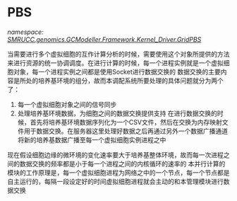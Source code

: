 ﻿# PBS
_namespace: [SMRUCC.genomics.GCModeller.Framework.Kernel_Driver.GridPBS](./index.md)_

当需要进行多个虚拟细胞的互作计算分析的时候，需要使用这个对象所提供的方法来进行资源的统一协调调度。在进行计算的时候，每一个进程实例就是一个虚拟细胞对象，每一个进程实例之间都是使用Socket进行数据交换的
 数据交换的主要内容是所处的培养基环境的组分，故而本调配系统所要处理的具体问题就分为两个了：
 1. 每一个虚拟细胞对象之间的信号同步
 2. 处理培养基环境数据，为细胞之间的数据交换提供支持
 在进行数据交换的时候，首先将培养基环境数据序列化为一个CSV文件，然后在交换为内存映射文件用于数据交换。在服务器这里处理好数据之后再通过另外一个数据广播通道将新的培养基数据广播至每一个虚拟细胞实例进程之中
 
 现在假设细胞边缘的微环境的变化速率要大于培养基整体环境，故而每一次进程之间的数据交换的频率都是小于每一个进程之间的内核循环的速率的
 本并行计算的模块的工作原理是，每一个虚拟细胞进程为网络之中的一个节点，每一个节点都是自主运行的，每隔一段设定好的时间虚拟细胞进程就会主动的和本管理模块进行数据交换




